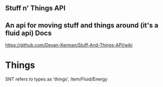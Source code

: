 Stuff n' Things API
---
An api for moving stuff and things around (it's a fluid api)
Docs
---
https://github.com/Devan-Kerman/Stuff-And-Things-API/wiki
# Things
SNT refers to types as 'things', Item/Fluid/Energy
